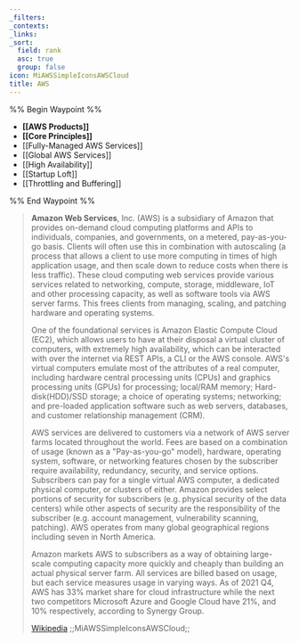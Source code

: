 ```yaml
---
_filters: 
_contexts: 
_links: 
_sort:
  field: rank
  asc: true
  group: false
icon: MiAWSSimpleIconsAWSCloud
title: AWS
---
```

%% Begin Waypoint %%
- **[[AWS Products]]**
- **[[Core Principles]]**
- [[Fully-Managed AWS Services]]
- [[Global AWS Services]]
- [[High Availability]]
- [[Startup Loft]]
- [[Throttling and Buffering]]

%% End Waypoint %%

> **Amazon Web Services**, Inc. (AWS) is a subsidiary of Amazon that provides on-demand cloud computing platforms and APIs to individuals, companies, and governments, on a metered, pay-as-you-go basis. Clients will often use this in combination with autoscaling (a process that allows a client to use more computing in times of high application usage, and then scale down to reduce costs when there is less traffic). These cloud computing web services provide various services related to networking, compute, storage, middleware, IoT and other processing capacity, as well as software tools via AWS server farms.  This frees clients from managing, scaling, and patching hardware and operating systems. 
>
> One of the foundational services is Amazon Elastic Compute Cloud (EC2), which allows users to have at their disposal a virtual cluster of computers, with extremely high availability, which can be interacted with over the internet via REST APIs, a CLI or the AWS console.  AWS's virtual computers emulate most of the attributes of a real computer, including hardware central processing units (CPUs) and graphics processing units (GPUs) for processing; local/RAM memory; Hard-disk(HDD)/SSD storage; a choice of operating systems; networking; and pre-loaded application software such as web servers, databases, and customer relationship management (CRM).
>
> AWS services are delivered to customers via a network of AWS server farms located throughout the world. Fees are based on a combination of usage (known as a "Pay-as-you-go" model), hardware, operating system, software, or networking features chosen by the subscriber require availability, redundancy, security, and service options. Subscribers can pay for a single virtual AWS computer, a dedicated physical computer, or clusters of either. Amazon provides select portions of security for subscribers (e.g. physical security of the data centers) while other aspects of security are the responsibility of the subscriber (e.g. account management, vulnerability scanning, patching). AWS operates from many global geographical regions including seven in North America.
>
> Amazon markets AWS to subscribers as a way of obtaining large-scale computing capacity more quickly and cheaply than building an actual physical server farm. All services are billed based on usage, but each service measures usage in varying ways. As of 2021 Q4, AWS has 33% market share for cloud infrastructure while the next two competitors Microsoft Azure and Google Cloud have 21%, and 10% respectively, according to Synergy Group.
>
> [Wikipedia](https://en.wikipedia.org/wiki/Amazon%20Web%20Services)
;;MiAWSSimpleIconsAWSCloud;;